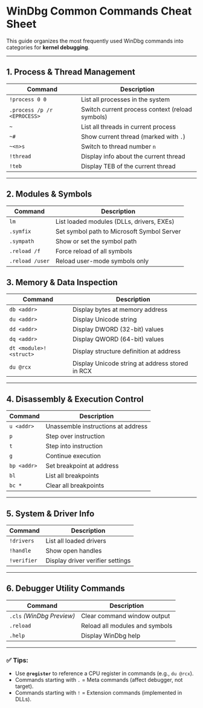 # WinDbg Common Commands Cheat Sheet

This guide organizes the most frequently used WinDbg commands into categories for **kernel debugging**.

---

## 1. Process & Thread Management
| Command                         | Description                                             |
|--------------------------------|---------------------------------------------------------|
| `!process 0 0`                 | List all processes in the system                       |
| `.process /p /r <EPROCESS>`    | Switch current process context (reload symbols)        |
| `~`                            | List all threads in current process                    |
| `~#`                           | Show current thread (marked with `.`)                  |
| `~<n>s`                        | Switch to thread number `n`                            |
| `!thread`                      | Display info about the current thread                  |
| `!teb`                         | Display TEB of the current thread                      |

---

## 2. Modules & Symbols
| Command               | Description                                              |
|-----------------------|----------------------------------------------------------|
| `lm`                 | List loaded modules (DLLs, drivers, EXEs)               |
| `.symfix`            | Set symbol path to Microsoft Symbol Server              |
| `.sympath`           | Show or set the symbol path                             |
| `.reload /f`         | Force reload of all symbols                             |
| `.reload /user`      | Reload user-mode symbols only                           |

## 3. Memory & Data Inspection
| Command                | Description                                             |
|------------------------|---------------------------------------------------------|
| `db <addr>`           | Display bytes at memory address                         |
| `du <addr>`           | Display Unicode string                                  |
| `dd <addr>`           | Display DWORD (32-bit) values                           |
| `dq <addr>`           | Display QWORD (64-bit) values                           |
| `dt <module>!<struct>`| Display structure definition at address                 |
| `du @rcx`             | Display Unicode string at address stored in RCX         |

---

## 4. Disassembly & Execution Control
| Command                | Description                                             |
|------------------------|---------------------------------------------------------|
| `u <addr>`            | Unassemble instructions at address                      |
| `p`                   | Step over instruction                                   |
| `t`                   | Step into instruction                                   |
| `g`                   | Continue execution                                      |
| `bp <addr>`           | Set breakpoint at address                               |
| `bl`                  | List all breakpoints                                    |
| `bc *`                | Clear all breakpoints                                   |

---

## 5. System & Driver Info
| Command                | Description                                             |
|------------------------|---------------------------------------------------------|
| `!drivers`            | List all loaded drivers                                 |
| `!handle`             | Show open handles                                       |
| `!verifier`           | Display driver verifier settings                        |

---

## 6. Debugger Utility Commands
| Command                | Description                                             |
|------------------------|---------------------------------------------------------|
| `.cls` *(WinDbg Preview)* | Clear command window output                          |
| `.reload`             | Reload all modules and symbols                          |
| `.help`               | Display WinDbg help                                     |

---

### ✅ Tips:
- Use **`@register`** to reference a CPU register in commands (e.g., `du @rcx`).
- Commands starting with `.` = Meta commands (affect debugger, not target).
- Commands starting with `!` = Extension commands (implemented in DLLs).